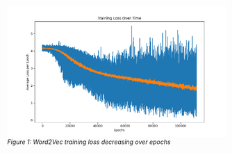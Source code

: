 ![Training Loss Over Time](loss_plot.png)
*Figure 1: Word2Vec training loss decreasing over epochs*
